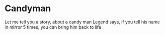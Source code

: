 # Candyman
Let me tell you a story, about a candy man
Legend says, if you tell his name in mirror 5 times, you can bring him back to life
